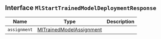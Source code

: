 ## Interface `MlStartTrainedModelDeploymentResponse`

| Name | Type | Description |
| - | - | - |
| `assignment` | [MlTrainedModelAssignment](./MlTrainedModelAssignment.md) | &nbsp; |
